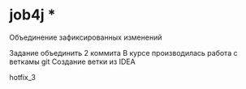 # job4j  *

Объединение зафиксированных изменений

Задание объединить 2 коммита
В курсе производилась работа с веткамы git
Создание ветки из IDEA

hotfix_3 
